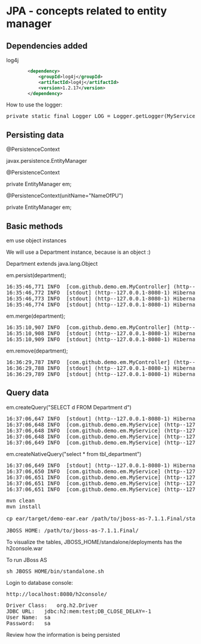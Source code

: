# JPA - concepts related to entity manager

## Dependencies added
log4j
```xml 
		<dependency>
			<groupId>log4j</groupId>
			<artifactId>log4j</artifactId>
			<version>1.2.17</version>
		</dependency>
```

How to use the logger:
<pre>
private static final Logger LOG = Logger.getLogger(MyService.class);
</pre>

## Persisting data
@PersistenceContext

javax.persistence.EntityManager


@PersistenceContext

private EntityManager em;


@PersistenceContext(unitName="NameOfPU")

private EntityManager em;

## Basic methods
em use object instances


We will use a Department instance, because is an object :)

Department extends java.lang.Object

em.persist(department);
<pre>
16:35:46,771 INFO  [com.github.demo.em.MyController] (http--127.0.0.1-8080-1) MyController is being created
16:35:46,772 INFO  [stdout] (http--127.0.0.1-8080-1) Hibernate: select tbl.next_val from hibernate_sequences tbl where tbl.sequence_name=? for update
16:35:46,773 INFO  [stdout] (http--127.0.0.1-8080-1) Hibernate: update hibernate_sequences set next_val=?  where next_val=? and sequence_name=?
16:35:46,774 INFO  [stdout] (http--127.0.0.1-8080-1) Hibernate: insert into tbl_department (dep_name, dep_id) values (?, ?)
</pre>

em.merge(department);
<pre>
16:35:10,907 INFO  [com.github.demo.em.MyController] (http--127.0.0.1-8080-1) MyController is being created
16:35:10,908 INFO  [stdout] (http--127.0.0.1-8080-1) Hibernate: select department0_.dep_id as dep1_16_0_, department0_.dep_name as dep2_16_0_ from tbl_department department0_ where department0_.dep_id=?
16:35:10,909 INFO  [stdout] (http--127.0.0.1-8080-1) Hibernate: update tbl_department set dep_name=? where dep_id=?
</pre>

em.remove(department);
<pre>
16:36:29,787 INFO  [com.github.demo.em.MyController] (http--127.0.0.1-8080-1) MyController is being created
16:36:29,788 INFO  [stdout] (http--127.0.0.1-8080-1) Hibernate: select department0_.dep_id as dep1_16_0_, department0_.dep_name as dep2_16_0_ from tbl_department department0_ where department0_.dep_id=?
16:36:29,789 INFO  [stdout] (http--127.0.0.1-8080-1) Hibernate: delete from tbl_department where dep_id=?
</pre>

## Query data
em.createQuery("SELECT d FROM Department d")
<pre>
16:37:06,647 INFO  [stdout] (http--127.0.0.1-8080-1) Hibernate: select department0_.dep_id as dep1_16_, department0_.dep_name as dep2_16_ from tbl_department department0_
16:37:06,648 INFO  [com.github.demo.em.MyService] (http--127.0.0.1-8080-1) 1: accounting
16:37:06,648 INFO  [com.github.demo.em.MyService] (http--127.0.0.1-8080-1) 2: technology
16:37:06,648 INFO  [com.github.demo.em.MyService] (http--127.0.0.1-8080-1) 4: technology
16:37:06,649 INFO  [com.github.demo.em.MyService] (http--127.0.0.1-8080-1) 5: technology
</pre>

em.createNativeQuery("select * from tbl_department")
<pre>
16:37:06,649 INFO  [stdout] (http--127.0.0.1-8080-1) Hibernate: select * from tbl_department
16:37:06,650 INFO  [com.github.demo.em.MyService] (http--127.0.0.1-8080-1) 1: accounting
16:37:06,651 INFO  [com.github.demo.em.MyService] (http--127.0.0.1-8080-1) 2: technology
16:37:06,651 INFO  [com.github.demo.em.MyService] (http--127.0.0.1-8080-1) 4: technology
16:37:06,651 INFO  [com.github.demo.em.MyService] (http--127.0.0.1-8080-1) 5: technology
</pre>

<pre>
mvn clean
mvn install

cp ear/target/demo-ear.ear /path/to/jboss-as-7.1.1.Final/standalone/deployments/

JBOSS_HOME: /path/to/jboss-as-7.1.1.Final/
</pre>

To visualize the tables, JBOSS_HOME/standalone/deployments has the h2console.war

To run JBoss AS
<pre>
sh JBOSS_HOME/bin/standalone.sh
</pre>

Login to database console:
<pre>
http://localhost:8080/h2console/
</pre>

<pre>
Driver Class: 	org.h2.Driver
JDBC URL:	jdbc:h2:mem:test;DB_CLOSE_DELAY=-1
User Name:	sa
Password:	sa
</pre>

Review how the information is being persisted
